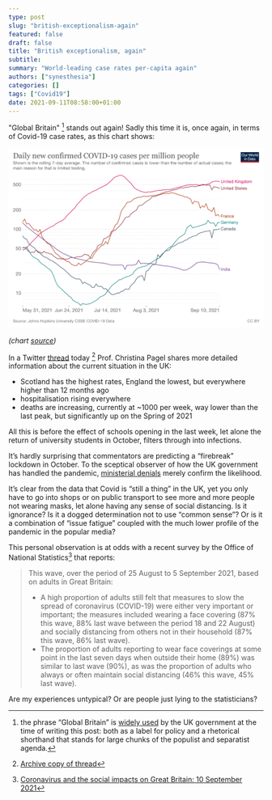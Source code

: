 ```yaml
---
type: post
slug: "british-exceptionalism-again"
featured: false
draft: false
title: "British exceptionalism, again"
subtitle: 
summary: "World-leading case rates per-capita again"
authors: ["synesthesia"]
categories: []
tags: ["Covid19"]
date: 2021-09-11T08:58:00+01:00
---
```

"Global Britain" [^1] stands out again! Sadly this time it is, once again, in terms of Covid-19 case rates, as this chart shows:

![](coronavirus-data-explorer.png)

*(chart [source](https://ourworldindata.org/covid-cases))*

In a Twitter [thread](https://twitter.com/chrischirp/status/1436393157579743253) today [^2] Prof. Christina Pagel shares more detailed information about the current situation in the UK:

- Scotland has the highest rates, England the lowest, but everywhere higher than 12 months ago
- hospitalisation rising everywhere
- deaths are increasing, currently at ~1000 per week, way lower than the last peak, but significantly up on the Spring of 2021


All this is before the effect of schools opening in the last week, let alone the return of university students in October, filters through into infections. 

It’s hardly surprising that commentators are predicting a “firebreak” lockdown in October. To the sceptical observer of how the UK government has handled the pandemic, [ministerial denials](https://www.theguardian.com/world/2021/sep/07/no-10-not-ruling-out-firebreak-lockdown-if-covid-cases-rise) merely confirm the likelihood.

It’s clear from the data that Covid is “still a thing” in the UK, yet you only have to go into shops or on public transport to see more and more people not wearing masks, let alone having any sense of social distancing. Is it ignorance? Is it a dogged determination not to use “common sense”? Or is it a combination of “issue fatigue” coupled with the much lower profile of the pandemic in the popular media?

This personal observation is at odds with a recent survey by the Office of National Statistics[^3] that reports:

> This wave, over the period of 25 August to 5 September 2021, based on adults in Great Britain:
> - A high proportion of adults still felt that measures to slow the spread of coronavirus (COVID-19) were either very important or important; the measures included wearing a face covering (87% this wave, 88% last wave between the period 18 and 22 August) and socially distancing from others not in their household (87% this wave, 86% last wave).
> - The proportion of adults reporting to wear face coverings at some point in the last seven days when outside their home (89%) was similar to last wave (90%), as was the proportion of adults who always or often maintain social distancing (46% this wave, 45% last wave).

Are my experiences untypical? Or are people just lying to the statisticians?

[^1]: the phrase “Global Britain” is [widely used](https://www.gov.uk/government/collections/global-britain-delivering-on-our-international-ambition) by the UK government at the time of writing this post: both as a label for policy and a rhetorical shorthand that stands for large chunks of the populist and separatist agenda. 

[^2]: [Archive copy of thread](https://1drv.ms/b/s!AlU3oK2wFhcrgrVAo7AGLfUaJWyy3w)

[^3]: [Coronavirus and the social impacts on Great Britain: 10 September 2021](https://www.ons.gov.uk/peoplepopulationandcommunity/healthandsocialcare/healthandwellbeing/bulletins/coronavirusandthesocialimpactsongreatbritain/latest)

